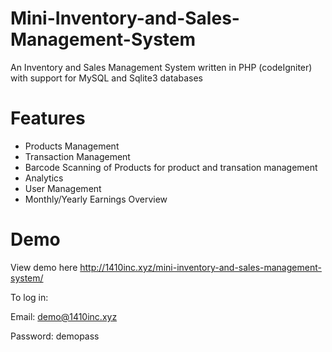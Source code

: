# Mini-Inventory-and-Sales-Management-System
An Inventory and Sales Management System written in PHP (codeIgniter) with support for MySQL and Sqlite3 databases


# Features
- Products Management
- Transaction Management
- Barcode Scanning of Products for product and transation management
- Analytics
- User Management
- Monthly/Yearly Earnings Overview

# Demo
View demo here http://1410inc.xyz/mini-inventory-and-sales-management-system/

To log in:

Email: demo@1410inc.xyz

Password: demopass
